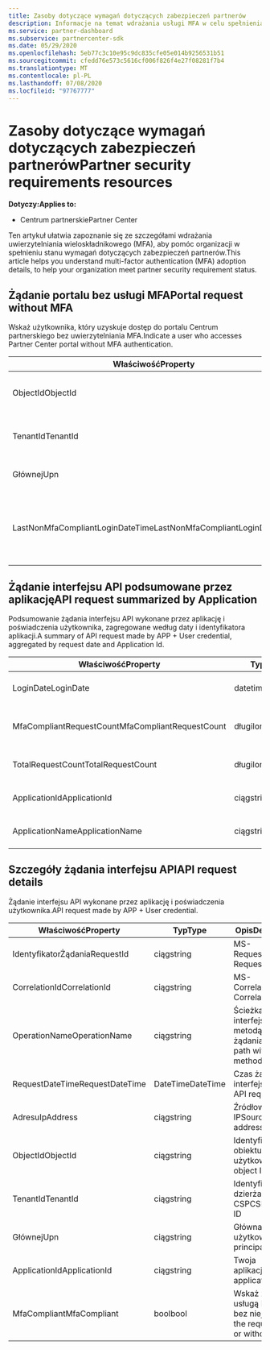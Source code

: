 ```yaml
---
title: Zasoby dotyczące wymagań dotyczących zabezpieczeń partnerów
description: Informacje na temat wdrażania usługi MFA w celu spełnienia wymagań dotyczących zabezpieczeń partnerów.
ms.service: partner-dashboard
ms.subservice: partnercenter-sdk
ms.date: 05/29/2020
ms.openlocfilehash: 5eb77c3c10e95c9dc835cfe05e014b9256531b51
ms.sourcegitcommit: cfedd76e573c5616cf006f826f4e27f08281f7b4
ms.translationtype: MT
ms.contentlocale: pl-PL
ms.lasthandoff: 07/08/2020
ms.locfileid: "97767777"
---
```

# <a name="partner-security-requirements-resources"></a><span data-ttu-id="4ef9e-103">Zasoby dotyczące wymagań dotyczących zabezpieczeń partnerów</span><span class="sxs-lookup"><span data-stu-id="4ef9e-103">Partner security requirements resources</span></span>

<span data-ttu-id="4ef9e-104">**Dotyczy:**</span><span class="sxs-lookup"><span data-stu-id="4ef9e-104">**Applies to:**</span></span>

- <span data-ttu-id="4ef9e-105">Centrum partnerskie</span><span class="sxs-lookup"><span data-stu-id="4ef9e-105">Partner Center</span></span>

<span data-ttu-id="4ef9e-106">Ten artykuł ułatwia zapoznanie się ze szczegółami wdrażania uwierzytelniania wieloskładnikowego (MFA), aby pomóc organizacji w spełnieniu stanu wymagań dotyczących zabezpieczeń partnerów.</span><span class="sxs-lookup"><span data-stu-id="4ef9e-106">This article helps you understand multi-factor authentication (MFA) adoption details, to help your organization meet partner security requirement status.</span></span> 

## <a name="portal-request-without-mfa"></a><span data-ttu-id="4ef9e-107">Żądanie portalu bez usługi MFA</span><span class="sxs-lookup"><span data-stu-id="4ef9e-107">Portal request without MFA</span></span>

<span data-ttu-id="4ef9e-108">Wskaż użytkownika, który uzyskuje dostęp do portalu Centrum partnerskiego bez uwierzytelniania MFA.</span><span class="sxs-lookup"><span data-stu-id="4ef9e-108">Indicate a user who accesses Partner Center portal without MFA authentication.</span></span>

| <span data-ttu-id="4ef9e-109">Właściwość</span><span class="sxs-lookup"><span data-stu-id="4ef9e-109">Property</span></span>                            | <span data-ttu-id="4ef9e-110">Typ</span><span class="sxs-lookup"><span data-stu-id="4ef9e-110">Type</span></span>            | <span data-ttu-id="4ef9e-111">Opis</span><span class="sxs-lookup"><span data-stu-id="4ef9e-111">Description</span></span>                           |
|-------------------------------------|-----------------|---------------------------------------|
| <span data-ttu-id="4ef9e-112">ObjectId</span><span class="sxs-lookup"><span data-stu-id="4ef9e-112">ObjectId</span></span>                            | <span data-ttu-id="4ef9e-113">ciąg</span><span class="sxs-lookup"><span data-stu-id="4ef9e-113">string</span></span>          | <span data-ttu-id="4ef9e-114">Identyfikator obiektu użytkownika</span><span class="sxs-lookup"><span data-stu-id="4ef9e-114">User Object ID</span></span>                        |
| <span data-ttu-id="4ef9e-115">TenantId</span><span class="sxs-lookup"><span data-stu-id="4ef9e-115">TenantId</span></span>                            | <span data-ttu-id="4ef9e-116">ciąg</span><span class="sxs-lookup"><span data-stu-id="4ef9e-116">string</span></span>          | <span data-ttu-id="4ef9e-117">Identyfikator dzierżawy CSP</span><span class="sxs-lookup"><span data-stu-id="4ef9e-117">CSP tenant ID</span></span>                         |
| <span data-ttu-id="4ef9e-118">Głównej</span><span class="sxs-lookup"><span data-stu-id="4ef9e-118">Upn</span></span>                                 | <span data-ttu-id="4ef9e-119">ciąg</span><span class="sxs-lookup"><span data-stu-id="4ef9e-119">string</span></span>          | <span data-ttu-id="4ef9e-120">Główna nazwa użytkownika</span><span class="sxs-lookup"><span data-stu-id="4ef9e-120">User principal name</span></span>                   |
| <span data-ttu-id="4ef9e-121">LastNonMfaCompliantLoginDateTime</span><span class="sxs-lookup"><span data-stu-id="4ef9e-121">LastNonMfaCompliantLoginDateTime</span></span>    | <span data-ttu-id="4ef9e-122">datetime</span><span class="sxs-lookup"><span data-stu-id="4ef9e-122">datetime</span></span>        | <span data-ttu-id="4ef9e-123">Godzina ostatniego logowania użytkownika bez usługi MFA</span><span class="sxs-lookup"><span data-stu-id="4ef9e-123">Latest time user login-in without MFA</span></span> |


## <a name="api-request-summarized-by-application"></a><span data-ttu-id="4ef9e-124">Żądanie interfejsu API podsumowane przez aplikację</span><span class="sxs-lookup"><span data-stu-id="4ef9e-124">API request summarized by Application</span></span>

<span data-ttu-id="4ef9e-125">Podsumowanie żądania interfejsu API wykonane przez aplikację i poświadczenia użytkownika, zagregowane według daty i identyfikatora aplikacji.</span><span class="sxs-lookup"><span data-stu-id="4ef9e-125">A summary of API request made by APP + User credential, aggregated by request date and Application Id.</span></span>

| <span data-ttu-id="4ef9e-126">Właściwość</span><span class="sxs-lookup"><span data-stu-id="4ef9e-126">Property</span></span>                            | <span data-ttu-id="4ef9e-127">Typ</span><span class="sxs-lookup"><span data-stu-id="4ef9e-127">Type</span></span>            | <span data-ttu-id="4ef9e-128">Opis</span><span class="sxs-lookup"><span data-stu-id="4ef9e-128">Description</span></span>               |
|-------------------------------------|-----------------|---------------------------|
| <span data-ttu-id="4ef9e-129">LoginDate</span><span class="sxs-lookup"><span data-stu-id="4ef9e-129">LoginDate</span></span>                           | <span data-ttu-id="4ef9e-130">datetime</span><span class="sxs-lookup"><span data-stu-id="4ef9e-130">datetime</span></span>        | <span data-ttu-id="4ef9e-131">Data żądania interfejsu API</span><span class="sxs-lookup"><span data-stu-id="4ef9e-131">API request date</span></span>          |
| <span data-ttu-id="4ef9e-132">MfaCompliantRequestCount</span><span class="sxs-lookup"><span data-stu-id="4ef9e-132">MfaCompliantRequestCount</span></span>            | <span data-ttu-id="4ef9e-133">długi</span><span class="sxs-lookup"><span data-stu-id="4ef9e-133">long</span></span>            | <span data-ttu-id="4ef9e-134">Liczba żądań z uwierzytelnianiem MFA</span><span class="sxs-lookup"><span data-stu-id="4ef9e-134">Request count with MFA</span></span>    |
| <span data-ttu-id="4ef9e-135">TotalRequestCount</span><span class="sxs-lookup"><span data-stu-id="4ef9e-135">TotalRequestCount</span></span>                   | <span data-ttu-id="4ef9e-136">długi</span><span class="sxs-lookup"><span data-stu-id="4ef9e-136">long</span></span>            | <span data-ttu-id="4ef9e-137">Łączna liczba żądań</span><span class="sxs-lookup"><span data-stu-id="4ef9e-137">Total request count</span></span>       |
| <span data-ttu-id="4ef9e-138">ApplicationId</span><span class="sxs-lookup"><span data-stu-id="4ef9e-138">ApplicationId</span></span>                       | <span data-ttu-id="4ef9e-139">ciąg</span><span class="sxs-lookup"><span data-stu-id="4ef9e-139">string</span></span>          | <span data-ttu-id="4ef9e-140">Identyfikator aplikacji</span><span class="sxs-lookup"><span data-stu-id="4ef9e-140">The application ID</span></span>        |
| <span data-ttu-id="4ef9e-141">ApplicationName</span><span class="sxs-lookup"><span data-stu-id="4ef9e-141">ApplicationName</span></span>                     | <span data-ttu-id="4ef9e-142">ciąg</span><span class="sxs-lookup"><span data-stu-id="4ef9e-142">string</span></span>          | <span data-ttu-id="4ef9e-143">Nazwa aplikacji</span><span class="sxs-lookup"><span data-stu-id="4ef9e-143">The application name</span></span>      |


## <a name="api-request-details"></a><span data-ttu-id="4ef9e-144">Szczegóły żądania interfejsu API</span><span class="sxs-lookup"><span data-stu-id="4ef9e-144">API request details</span></span>

<span data-ttu-id="4ef9e-145">Żądanie interfejsu API wykonane przez aplikację i poświadczenia użytkownika.</span><span class="sxs-lookup"><span data-stu-id="4ef9e-145">API request made by APP + User credential.</span></span> 

| <span data-ttu-id="4ef9e-146">Właściwość</span><span class="sxs-lookup"><span data-stu-id="4ef9e-146">Property</span></span>                            | <span data-ttu-id="4ef9e-147">Typ</span><span class="sxs-lookup"><span data-stu-id="4ef9e-147">Type</span></span>            | <span data-ttu-id="4ef9e-148">Opis</span><span class="sxs-lookup"><span data-stu-id="4ef9e-148">Description</span></span>                              |
|-------------------------------------|-----------------|------------------------------------------|
| <span data-ttu-id="4ef9e-149">IdentyfikatorŻądania</span><span class="sxs-lookup"><span data-stu-id="4ef9e-149">RequestId</span></span>                           | <span data-ttu-id="4ef9e-150">ciąg</span><span class="sxs-lookup"><span data-stu-id="4ef9e-150">string</span></span>          | <span data-ttu-id="4ef9e-151">MS-RequestId</span><span class="sxs-lookup"><span data-stu-id="4ef9e-151">MS-RequestId</span></span>                             |
| <span data-ttu-id="4ef9e-152">CorrelationId</span><span class="sxs-lookup"><span data-stu-id="4ef9e-152">CorrelationId</span></span>                       | <span data-ttu-id="4ef9e-153">ciąg</span><span class="sxs-lookup"><span data-stu-id="4ef9e-153">string</span></span>          | <span data-ttu-id="4ef9e-154">MS-CorrelationId</span><span class="sxs-lookup"><span data-stu-id="4ef9e-154">MS-CorrelationId</span></span>                         |
| <span data-ttu-id="4ef9e-155">OperationName</span><span class="sxs-lookup"><span data-stu-id="4ef9e-155">OperationName</span></span>                       | <span data-ttu-id="4ef9e-156">ciąg</span><span class="sxs-lookup"><span data-stu-id="4ef9e-156">string</span></span>          | <span data-ttu-id="4ef9e-157">Ścieżka interfejsu API z metodą żądania</span><span class="sxs-lookup"><span data-stu-id="4ef9e-157">The API path with request method</span></span>         |
| <span data-ttu-id="4ef9e-158">RequestDateTime</span><span class="sxs-lookup"><span data-stu-id="4ef9e-158">RequestDateTime</span></span>                     | <span data-ttu-id="4ef9e-159">DateTime</span><span class="sxs-lookup"><span data-stu-id="4ef9e-159">DateTime</span></span>        | <span data-ttu-id="4ef9e-160">Czas żądania interfejsu API</span><span class="sxs-lookup"><span data-stu-id="4ef9e-160">The API request time</span></span>                     |
| <span data-ttu-id="4ef9e-161">Adresu</span><span class="sxs-lookup"><span data-stu-id="4ef9e-161">IpAddress</span></span>                           | <span data-ttu-id="4ef9e-162">ciąg</span><span class="sxs-lookup"><span data-stu-id="4ef9e-162">string</span></span>          | <span data-ttu-id="4ef9e-163">Źródłowy adres IP</span><span class="sxs-lookup"><span data-stu-id="4ef9e-163">Source IP address</span></span>                        |
| <span data-ttu-id="4ef9e-164">ObjectId</span><span class="sxs-lookup"><span data-stu-id="4ef9e-164">ObjectId</span></span>                            | <span data-ttu-id="4ef9e-165">ciąg</span><span class="sxs-lookup"><span data-stu-id="4ef9e-165">string</span></span>          | <span data-ttu-id="4ef9e-166">Identyfikator obiektu użytkownika</span><span class="sxs-lookup"><span data-stu-id="4ef9e-166">User object ID</span></span>                           |
| <span data-ttu-id="4ef9e-167">TenantId</span><span class="sxs-lookup"><span data-stu-id="4ef9e-167">TenantId</span></span>                            | <span data-ttu-id="4ef9e-168">ciąg</span><span class="sxs-lookup"><span data-stu-id="4ef9e-168">string</span></span>          | <span data-ttu-id="4ef9e-169">Identyfikator dzierżawy CSP</span><span class="sxs-lookup"><span data-stu-id="4ef9e-169">CSP tenant ID</span></span>                            |
| <span data-ttu-id="4ef9e-170">Głównej</span><span class="sxs-lookup"><span data-stu-id="4ef9e-170">Upn</span></span>                                 | <span data-ttu-id="4ef9e-171">ciąg</span><span class="sxs-lookup"><span data-stu-id="4ef9e-171">string</span></span>          | <span data-ttu-id="4ef9e-172">Główna nazwa użytkownika</span><span class="sxs-lookup"><span data-stu-id="4ef9e-172">User principal name</span></span>                      |
| <span data-ttu-id="4ef9e-173">ApplicationId</span><span class="sxs-lookup"><span data-stu-id="4ef9e-173">ApplicationId</span></span>                       | <span data-ttu-id="4ef9e-174">ciąg</span><span class="sxs-lookup"><span data-stu-id="4ef9e-174">string</span></span>          | <span data-ttu-id="4ef9e-175">Twoja aplikacja</span><span class="sxs-lookup"><span data-stu-id="4ef9e-175">Your application</span></span>                         |
| <span data-ttu-id="4ef9e-176">MfaCompliant</span><span class="sxs-lookup"><span data-stu-id="4ef9e-176">MfaCompliant</span></span>                        | <span data-ttu-id="4ef9e-177">bool</span><span class="sxs-lookup"><span data-stu-id="4ef9e-177">bool</span></span>            | <span data-ttu-id="4ef9e-178">Wskaż żądanie z usługą MFA lub bez niej</span><span class="sxs-lookup"><span data-stu-id="4ef9e-178">Indicate the request with or without MFA</span></span> |
